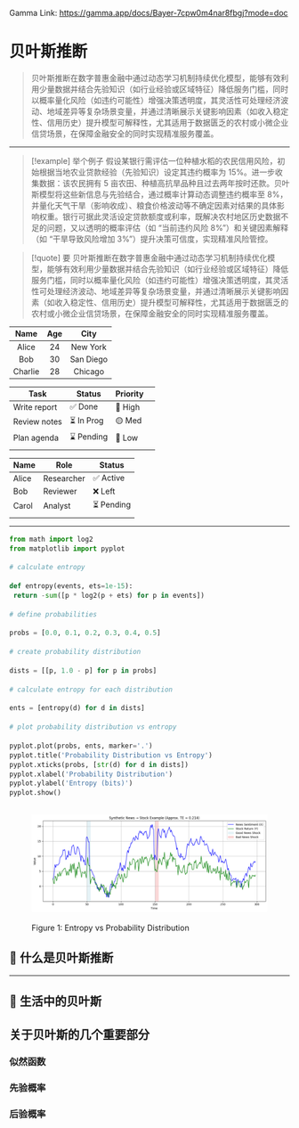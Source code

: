 

Gamma Link: https://gamma.app/docs/Bayer-7cpw0m4nar8fbgj?mode=doc


# 贝叶斯推断

>贝叶斯推断在数字普惠金融中通过动态学习机制持续优化模型，能够有效利用少量数据并结合先验知识（如行业经验或区域特征）降低服务门槛，同时以概率量化风险（如违约可能性）增强决策透明度，其灵活性可处理经济波动、地域差异等复杂场景变量，并通过清晰展示关键影响因素（如收入稳定性、信用历史）提升模型可解释性，尤其适用于数据匮乏的农村或小微企业信贷场景，在保障金融安全的同时实现精准服务覆盖。

--- 

> [!example] 举个例子 
> 假设某银行需评估一位种植水稻的农民信用风险，初始根据当地农业贷款经验（先验知识）设定其违约概率为 15%。进一步收集数据：该农民拥有 5 亩农田、种植高抗旱品种且过去两年按时还款。贝叶斯模型将这些新信息与先验结合，通过概率计算动态调整违约概率至 8%，并量化天气干旱（影响收成）、粮食价格波动等不确定因素对结果的具体影响权重。银行可据此灵活设定贷款额度或利率，既解决农村地区历史数据不足的问题，又以透明的概率评估（如 “当前违约风险 8%”）和关键因素解释（如 “干旱导致风险增加 3%”）提升决策可信度，实现精准风险管控。

>[!quote] 要
>贝叶斯推断在数字普惠金融中通过动态学习机制持续优化模型，能够有效利用少量数据并结合先验知识（如行业经验或区域特征）降低服务门槛，同时以概率量化风险（如违约可能性）增强决策透明度，其灵活性可处理经济波动、地域差异等复杂场景变量，并通过清晰展示关键影响因素（如收入稳定性、信用历史）提升模型可解释性，尤其适用于数据匮乏的农村或小微企业信贷场景，在保障金融安全的同时实现精准服务覆盖。



|  Name   | Age |   City    |
| :-----: | :-: | :-------: |
|  Alice  | 24  | New York  |
|   Bob   | 30  | San Diego |
| Charlie | 28  |  Chicago  |

| Task         | Status    | Priority |     |
| ------------ | --------- | -------- | --- |
| Write report | ✅ Done    | 🔴 High  |     |
| Review notes | ⏳ In Prog | 🟡 Med   |     |
| Plan agenda  | ⌛ Pending | 🔵 Low   |     |
|              |           |          |     |

| Name  | Role       | Status    |
| ----- | ---------- | --------- |
| Alice | Researcher | ✅ Active  |
| Bob   | Reviewer   | ❌ Left    |
| Carol | Analyst    | ⏳ Pending |
|       |            |           |

---

```python
from math import log2
from matplotlib import pyplot

# calculate entropy

def entropy(events, ets=1e-15):
 return -sum([p * log2(p + ets) for p in events])

# define probabilities

probs = [0.0, 0.1, 0.2, 0.3, 0.4, 0.5]

# create probability distribution

dists = [[p, 1.0 - p] for p in probs]

# calculate entropy for each distribution

ents = [entropy(d) for d in dists]

# plot probability distribution vs entropy

pyplot.plot(probs, ents, marker='.')
pyplot.title('Probability Distribution vs Entropy')
pyplot.xticks(probs, [str(d) for d in dists])
pyplot.xlabel('Probability Distribution')
pyplot.ylabel('Entropy (bits)')
pyplot.show()
```



<figure>
  <img src="assets/fig0-1.png" alt="Entropy Plot" width="600">
  <figcaption>Figure 1: Entropy vs Probability Distribution</figcaption>
</figure>

## 🧐 **什么是贝叶斯推断** 


--- 

## 📅 生活中的贝叶斯




## 关于贝叶斯的几个重要部分


### 似然函数


### 先验概率

### 后验概率